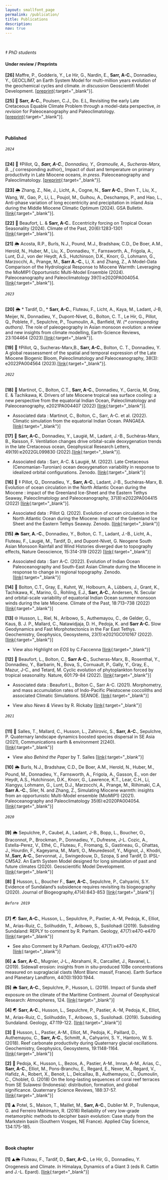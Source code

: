 ```yaml
---
layout: smallfont_page
permalink: /publication/
title: Publications
description: 
nav: true
---
```

<p>&nbsp;</p>

_‡ PhD students_

#### Under review / Preprints
__[26]__ Maffre, P., Godderis, Y., Le Hir, G., Nardin, E., __Sarr, A-C.__, Donnadieu, Y., GEOCLIM7, an Earth System Model for multi-million years evolution of the geochemical cycles and climate. _in discussion_ Geoscientifi Model Development. [[preprint](https://gmd.copernicus.org/preprints/gmd-2024-220/){:target="_blank"}].

__[25]__ 🌊 __Sarr, A-C.__, Poulsen, C.J., Do. E.L, Revisiting the early Late Cretaceous Equable Climate Problem through a model-data perspective, _in revision_ for Paleoceanography and Paleoclimatology. [[preprint](https://essopenarchive.org/users/741555/articles/1217175-revisiting-the-early-late-cretaceous-equable-climate-problem-through-a-model-data-perspective){:target="_blank"}]. 


<p>&nbsp;</p>

#### Published

###### `2024`
__[24]__ 🌊 ‡Pillot, Q., *__Sarr, A-C.__, Donnadieu, Y., Gramoulle, A., Sucheras-Marx, B. _(* corresponding author)_ Impact of dust and temperature on primary productivity in Late Miocene oceans, _in press_. Paleoceanography and Paleoclimatology.  [[preprint](https://essopenarchive.org/doi/full/10.22541/essoar.170535289.98737663/v1){:target="_blank"}].

__[23]__  🌦 Zhang, Z., Nie, J., Licht, A., Cogne, N., __Sarr A-C.__, Shen T., Liu, X., Wang, W., Gao, P., Li, L., Poujol, M., Guihou, A., Deschamps, P., and Hao, L., Anti-phase variation of long eccentricity and precipitation in inland Asia during the Middle Miocene Climatic Optimum (2024). GSA Bulletin. [[link](https://pubs.geoscienceworld.org/gsa/gsabulletin/article-abstract/doi/10.1130/B37333.1/645171/Anti-phase-variation-of-long-eccentricity-and?redirectedFrom=fulltext){:target="_blank"}].


__[22]__ 🌊 Beaufort, L. & __Sarr, A-C.__. Eccentricity forcing on Tropical Ocean Seasonality (2024). Climate of the Past, 20(6):1283-1301 [[link](https://cp.copernicus.org/articles/20/1283/2024/){:target="_blank"}].

__[21]__ 🌦 Acosta, R.P., Burls, N.J., Pound, M.J., Bradshaw, C.D., De Boer, A.M., Herold, N., Huber, M., Liu, X., Donnadieu, Y., Farnsworth, A., Frigola, A., Lunt, D.J., von der Heydt, A.S., Hutchinson, D.K., Knorr, G.,  Lohmann, G., Marzocchi, A., Prange, M., __Sarr A.-C.__, Li, X. and Zhang, Z., A Model-Data Comparison of the Hydrological Response to Miocene Warmth: Leveraging the MioMIP1 Opportunistic Multi-Model Ensemble (2024). Paleoceanography and Paleoclimatology 39(1):e2020PA004054. [[link](https://agupubs.onlinelibrary.wiley.com/doi/10.1029/2023PA004726){:target="_blank"}].

###### `2023`

__[20]__ 🌦 * Tardif, D., * __Sarr, A-C.__, Fluteau, F., Licht, A., Kaya, M., Ladant, J-B, Meijer, N., Donnadieu, Y., Dupont-Nivet, G., Bolton, C. T., Le Hir, G., Pillot, Q., Poblete, F., Sepulchre, P., Toumoulin, A., Banfield, W. _(* corresponding authors)_. The role of paleogeography in Asian monsoon evolution: a review and new insights from climate modelling, Earth-Science Reviews, 23:104464 (2023).[[link](https://www.researchgate.net/publication/371493882_The_role_of_paleogeography_in_Asian_monsoon_evolution_a_review_and_new_insights_from_climate_modelling){:target="_blank"}].

__[19]__ 🌊 ‡Pillot, Q., Sucheras-Marx,B., __Sarr, A-C.__, Bolton, C. T., Donnadieu, Y. 		A global reassessment of the spatial and temporal expression of the Late Miocene Biogenic Bloom, Paleoclimatology and Paleoceanography, 38(3): e2022PA004564 (2023).[[link](https://agupubs.onlinelibrary.wiley.com/doi/full/10.1029/2022PA004564){:target="_blank"}].

###### `2022`

__[18]__ 🌊 Martinot, C., Bolton, C.T., __Sarr, A-C.__, Donnadieu, Y., Garcia, M, Gray, E. & Tachikawa, K. Drivers of late Miocene tropical sea surface cooling: a new perspective from the equatorial Indian Ocean, Paleoclimatology and Paleoceanography, e2021PA004407 (2022) [[link](https://agupubs.onlinelibrary.wiley.com/doi/abs/10.1029/2021PA004407){:target="_blank"}].
- Associated data : Martinot, C., Bolton, C., Sarr, A-C. et al. (2022). Climatic simulation from the equatorial Indian Ocean. PANGAEA. [[link](https://doi.pangaea.de/10.1594/PANGAEA.941973){:target="_blank"}] 

__[17]__ 🌊 __Sarr, A-C.__, Donnadieu, Y., Laugié, M., Ladant, J.-B., Suchéras-Marx, B., Raisson, F. Ventilation changes drive orbital-scale deoxygenation trends in the late Cretaceous ocean, Geophysical Research Letters, 49(19):e2022GL099830 (2022).[[link](https://onlinelibrary.wiley.com/share/author/FURNK3R2YBZ4UDJNEUB6?target=10.1029/2022GL099830){:target="_blank"}].
- Associated data : Sarr, A-C. & Laugié, M. (2022). Late Cretaceous (Cenomanian-Turonian) ocean deoxygenation variability in response to idealized orbital configurations. Zenodo. [[link](https://doi.org/10.5281/zenodo.6641306){:target="_blank"}] 

__[16]__ 🌊 ‡ Pillot, Q., Donnadieu, Y., __Sarr, A-C.__, Ladant, J-B., Suchéras-Marx, B. Evolution of ocean circulation in the North Atlantic Ocean during the Miocene : impact of the Greenland Ice-Sheet and the Eastern Tethys Seaway, Paleoclimatology and Paleoceanography, 37(8):e2022PA004415 (2022) [[link](https://onlinelibrary.wiley.com/share/author/ZDH67EPIRABYYGNDTF7C?target=10.1029/2022PA004415){:target="_blank"}].
 - Associated data : Pillot Q. (2022). Evolution of ocean circulation in the North Atlantic Ocean during the Miocene: impact of the Greenland Ice Sheet and the Eastern Tethys Seaway. Zenodo. [[link](https://doi.org/10.5281/zenodo.6982823){:target="_blank"}]

__[15]__ 🌦 __Sarr, A.-C.__, Donnadieu, Y., Bolton, C. T., Ladant, J.-B., Licht, A., Fluteau, F., Laugié, M., Tardif, D., and Dupont-Nivet, G. Neogene South Asian Monsoon Rainfall and Wind Histories diverged due to topography effects, Nature Geoscience, 15:314-319 (2022) [[link](https://rdcu.be/cKXlb){:target="_blank"}]
 - Associated data : Sarr A-C. (2022). Evolution of Indian Ocean Paleoceanography and South-East Asian Climate during the Miocene in response to change in regional topography. Zenodo. [[link](https://doi.org/10.5281/zenodo.5727042){:target="_blank"}]

__[14]__ 🌊 Bolton, C.T., Gray, E., Kuhnt, W.,  Holbourn, A., Lübbers, J., Grant, K., Tachikawa, K., Marino, G., Rohling, E.J., __Sarr, A-C.__, Andersen, N. Secular and orbital-scale variability of equatorial Indian Ocean summer monsoon winds during the late Miocene. Climate of the Past, 18:713–738 (2022) [[link](https://cp.copernicus.org/articles/18/713/2022/){:target="_blank"}]

__[13]__ 🌐 Husson, L., Riel, N., Aribowo, S., Authemayou, C., de Gelder, G., Kaus,  B. J. P., Mallard, C., Natawidjaja, D. H., Pedoja, K. and __Sarr A-C.__ Slow Geodynamics and Fast Morphotectonics in the Far East Tethys. Geochemistry, Geophysics, Geosystems, 23(1):e2021GC010167 (2022). [[link](https://agupubs.onlinelibrary.wiley.com/doi/full/10.1029/2021GC010167){:target="_blank"}]

- View also Highlight on _EOS_ by C.Faccenna [[link](https://eos.org/editor-highlights/transient-mantle-flow-triggers-morphotectonic-activity-in-asia){:target="_blank"}]

__[12]__ 🌊 Beaufort, L., Bolton, C., __Sarr A-C.__, Sucheras-Marx, B., Rosenthal, Y., Donnadieu, Y., Barbarin, N., Bova, S., Cornuault, P., Gally, Y., Gray, E., Mazur, J-C., and Tetard, M. Cyclic evolution of phytoplankton forced by tropical seasonality. Nature, 601:79-84 (2022). [[link](https://rdcu.be/cCqxv){:target="_blank"}]


 - Associated data : Beaufort L., Bolton C., Sarr A-C. (2021). Morphometry, and mass accumulation rates of Indo-Pacific Pleistocene coccoliths and associated Climatic Simulations. SEANOE. [[link](https://www.seanoe.org/data/00728/84031/){:target="_blank"}]
 
 - View also _News & Views_ by R. Rickaby  [[link](https://www.nature.com/articles/d41586-021-03549-5){:target="_blank"}]

###### `2021`

__[11]__ 🐒 Salles, T., Mallard, C., Husson, L., Zahirovic, S., __Sarr, A-C.__, Sepulchre, P. Quaternary landscape dynamics boosted species dispersal in SE Asia (2021), Communications earth & environment 2(240). [[link](https://www.nature.com/articles/s43247-021-00311-7){:target="_blank"}]

 - View also _Behind the Paper_ by T. Salles [[link](https://ecoevocommunity.nature.com/posts/a-migration-superhighway-across-now-flooded-southeast-asia){:target="_blank"}]

__[10]__ 🌦 Burls, N.J., Bradshaw, C.D., De Boer, A.M., Herold, N., Huber, M., Pound, M., Donnadieu, Y., Farnsworth, A., Frigola, A., Gasson, E., von der Heydt, A.S., Hutchinson, D.K., Knorr, G., Lawrence, K.T., Lear, C.H., Li, Xiangyu, Lohmann, G., Lunt, D.J., Marzocchi, A., Prange, M., Riihimaki, C.A, __Sarr A.-C.__, Siler, N. and Zhang, Z., Simulating Miocene warmth: insights from an opportunistic Multi-Model ensemble (MioMIP1) (2021). Paleoceanography and Paleoclimatology 35(6):e2020PA004054. [[link](https://agupubs.onlinelibrary.wiley.com/doi/full/10.1029/2020PA004054){:target="_blank"}]

###### `2020`

__[9]__ 🌦 Sepulchre, P., Caubel, A., Ladant, J-B., Bopp, L., Boucher, O., Braconnot, P., Brockman, P., Donnadieu, Y., Dufresne, J-L. Cozic, A., Estella-Perez, V., Ethé, C., Fluteau, F., Fromang, S., Gastineau, G., Ghattas, J., Hourdin, F., Kageyama, M., Marti, O., Meuredesoif, Y., Mignot, J., Khodri, M.,__Sarr, A-C.__, Servonnat, J., Swingedouw, D., Szopa, S and Tardif, D. IPSL-CM5A2. An Earth System Model designed for long simulation of past and future climates (2020). Geoscientific Model Development. [[link](https://gmd.copernicus.org/articles/13/3011/2020/){:target="_blank"}]

__[8]__ 🐒 Husson, L., Boucher F., __Sarr, A-C.__, Sepulchre, P., Cahyarini, S.Y.  Evidence of Sundaland’s subsidence requires revisiting its biogeography (2020). Journal of Biogeography,47(4):843-853 [[link](https://onlinelibrary.wiley.com/doi/full/10.1111/jbi.13762){:target="_blank"}]

###### `Before 2019`

__[7]__ 🌏 __Sarr, A-C.__, Husson, L., Sepulchre, P., Pastier, A.-M, Pedoja, K., Elliot, M., Arias-Ruiz, C., Solihuddin, T., Aribowo, S., Susilohadi (2019). Subsiding Sundaland: REPLY to comment by R. Parham. Geology, 47(7):e470-e470 [[link](https://pubs.geoscienceworld.org/gsa/geology/article/47/7/e470/571723/Subsiding-Sundaland-REPLY){:target="_blank"}]

- See also Comment by R.Parham. Geology, 47(7):e470-e470 [[link](https://pubs.geoscienceworld.org/gsa/geology/article/47/7/e469/571726/Subsiding-Sundaland-COMMENT){:target="_blank"}]

__[6]__ ⛰ __Sarr, A-C.__, Mugnier, J-L., Abrahami, R., Carcaillet, J., Ravanel, L. (2019). Sidewall erosion: insights from in situ-produced 10Be concentrations measured on supraglacial clasts (Mont Blanc massif, France). Earth Surface and Planetary Landform, 44(10):1930:1944. 

__[5]__ 🌦 __Sarr, A-C.__, Sepulchre, P., Husson, L. (2019). Impact of Sunda shelf exposure on the climate of the Maritime Continent. Journal of Geophysical Research: Atmospheres, 124. [[link](https://agupubs.onlinelibrary.wiley.com/doi/full/10.1029/2018JD029971){:target="_blank"}]

__[4]__ 🌏 __Sarr, A-C.__, Husson, L., Sepulchre, P., Pastier, A.-M, Pedoja, K., Elliot, M., Arias-Ruiz, C., Solihuddin, T., Aribowo, S., Susilohadi. (2019). Subsiding Sundaland. Geology, 47:119-122.  [[link](https://hal.archives-ouvertes.fr/hal-02440378/document){:target="_blank"}]

__[3]__ 🪸 Husson, L., Pastier, A-M., Elliot, M., Pedoja, K., Paillard, D., Authemayou, C., __Sarr, A-C.__, Schmitt, A., Cahyarini, S. Y., Hantoro, W. S. (2018). Reef carbonate productivity during Quaternary glacial oscillations. Geochemistry, Geophysics, Geosystems, 19:1148-1164. [[link](https://agupubs.onlinelibrary.wiley.com/doi/full/10.1002/2017GC007335){:target="_blank"}]

__[2]__ 🪸 Pedoja, K., Husson, L., Bezos, A., Pastier, A-M., Imran, A-M., Arias, C., __Sarr, A-C.__, Elliot, M., Pons-Branchu, E., Regard, E., Nexer, M., Regard, V., Hafidz, A., Robert, X., Benoit, L., Delcaillau, B., Authemayou, C., Dumoulin, C., Choblet, G. (2018) On the long-lasting sequences of coral reef terraces from SE Sulawesi (Indonesia): distribution, formation, and global significance. Quaternary Science Reviews, 188:37-57. [[link](https://hal-normandie-univ.archives-ouvertes.fr/hal-01983439/document){:target="_blank"}]

__[1]__ ⛰ Potel, S., Maison, T., Maillet, M., __Sarr, A-C.__, Dublier M. P., Trullenque, G. and Ferreiro Mahlmann, R. (2016) Reliability of very low-grade metamorphic methods to decipher basin evolution: Case study from the Markstein basin (Southern Vosges, NE France). Applied Clay Science, 134:175-185. 

<p>&nbsp;</p>

#### Book chapter

__[1]__ ⛰🌦 Fluteau, F., Tardif, D., __Sarr, A-C.__, Le Hir, G., Donnadieu, Y. Orogenesis and Climate. _In_ Himalaya, Dynamics of a Giant 3 (eds R. Cattin and J.-L. Epard). [[link](https://doi.org/10.1002/9781394228683.ch1){:target="_blank"}]

<p>&nbsp;</p>
